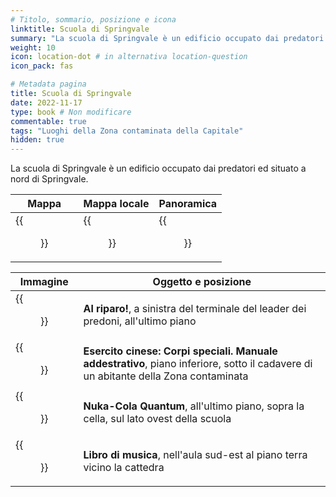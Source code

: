 ```yaml
---
# Titolo, sommario, posizione e icona
linktitle: Scuola di Springvale
summary: "La scuola di Springvale è un edificio occupato dai predatori ed situato a nord di Springvale."
weight: 10
icon: location-dot # in alternativa location-question
icon_pack: fas

# Metadata pagina
title: Scuola di Springvale
date: 2022-11-17
type: book # Non modificare
commentable: true
tags: "Luoghi della Zona contaminata della Capitale"
hidden: true
---
```




La scuola di Springvale è un edificio occupato dai predatori ed situato a nord di Springvale.

| Mappa                                         | Mappa locale                                              | Panoramica                                    |
| --------------------------------------------- | --------------------------------------------------------- | --------------------------------------------- |
| {{<figure src="Springvale_school_loc.webp">}} | {{<figure src="Springvale_School_lower_level_map.webp">}} | {{<figure src="Springvale_Elementary.webp">}} |

| Immagine                                                                                    | Oggetto e posizione                                                                                                                 |
| ------------------------------------------------------------------------------------------- | ----------------------------------------------------------------------------------------------------------------------------------- |
| {{<figure src="DuckAndCover_SpringvaleSchool.webp">}}                                       | **Al riparo!**,  a sinistra del terminale del leader dei predoni, all'ultimo piano                                                  |
| {{<figure src="Springvale_School_Ant_Cave_Chinese_Army_Special_Ops_Training_Manual.webp">}} | **Esercito cinese: Corpi speciali. Manuale addestrativo**, piano inferiore, sotto il cadavere di un abitante della Zona contaminata |
| {{<figure src="Springvale_School_Nuka-Cola_Quantum.webp">}}                                 | **Nuka-Cola Quantum**, all'ultimo piano, sopra la cella, sul lato ovest della scuola                                                |
| {{<figure src="Springvale_School_sheet_music_book.webp">}}                                  | **Libro di musica**, nell'aula sud-est al piano terra vicino la cattedra                                                            |
